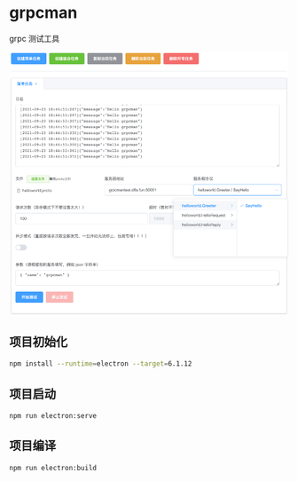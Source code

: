 # grpcman

grpc 测试工具

![grpcman.png](./img/grpcman.png)

## 项目初始化

```bash
npm install --runtime=electron --target=6.1.12
```

## 项目启动

```bash
npm run electron:serve
```

## 项目编译

```bash
npm run electron:build
```

